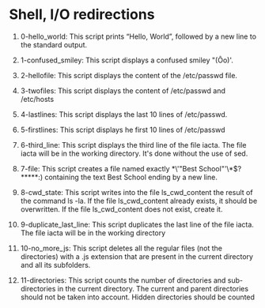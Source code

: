 # Shell, I/O redirections

1. 0-hello_world: This script prints “Hello, World”, followed by a new line to the standard output.

2. 1-confused_smiley: This script displays a confused smiley "(Ôo)'.

3. 2-hellofile: This script displays the content of the /etc/passwd file.

3. 3-twofiles: This script displays the content of /etc/passwd and /etc/hosts

4. 4-lastlines: This script displays the last 10 lines of /etc/passwd.

5. 5-firstlines: This script displays he first 10 lines of /etc/passwd

6. 6-third_line: This script displays the third line of the file iacta. The file iacta will be in the working directory. It's done without the use of sed.

7. 7-file: This script creates a file named exactly \*\\'"Best School"\'\\*$\?\*\*\*\*\*:) containing the text Best School ending by a new line.

8. 8-cwd_state: This script writes into the file ls_cwd_content the result of the command ls -la. If the file ls_cwd_content already exists, it should be overwritten. If the file ls_cwd_content does not exist, create it.

9. 9-duplicate_last_line: This script duplicates the last line of the file iacta. The file iacta will be in the working directory

10. 10-no_more_js: This script deletes all the regular files (not the directories) with a .js extension that are present in the current directory and all its subfolders.

11. 11-directories: This script counts the number of directories and sub-directories in the current directory. The current and parent directories should not be taken into account. Hidden directories should be counted